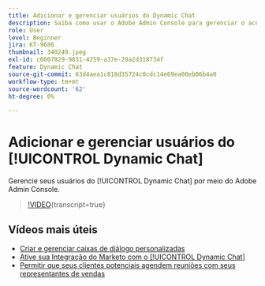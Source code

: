 ```yaml
---
title: Adicionar e gerenciar usuários do Dynamic Chat
description: Saiba como usar o Adobe Admin Console para gerenciar o acesso do usuário ao Dynamic Chat.
role: User
level: Beginner
jira: KT-9686
thumbnail: 340249.jpeg
exl-id: c6007829-9831-4259-a37e-20a2d318734f
feature: Dynamic Chat
source-git-commit: 63d4aea1c818d35724c0cdc14e69ea00eb06b4a0
workflow-type: tm+mt
source-wordcount: '62'
ht-degree: 0%

---
```


# Adicionar e gerenciar usuários do [!UICONTROL Dynamic Chat]

Gerencie seus usuários do [!UICONTROL Dynamic Chat] por meio do Adobe Admin Console.

>[!VIDEO](https://video.tv.adobe.com/v/345032/?quality=12&learn=on&captions=por_br){transcript=true}

## Vídeos mais úteis

* [Criar e gerenciar caixas de diálogo personalizadas](dialogue-management.md)
* [Ative sua Integração do Marketo com o [!UICONTROL Dynamic Chat]](marketo-integration.md)
* [Permitir que seus clientes potenciais agendem reuniões com seus representantes de vendas](meeting-booking.md)
